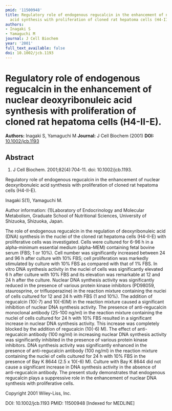 ```yaml
---
pmid: '11500948'
title: Regulatory role of endogenous regucalcin in the enhancement of nuclear deoxyribonuleic
  acid synthesis with proliferation of cloned rat hepatoma cells (H4-II-E).
authors:
- Inagaki S
- Yamaguchi M
journal: J Cell Biochem
year: '2001'
full_text_available: false
doi: 10.1002/jcb.1193
---
```


# Regulatory role of endogenous regucalcin in the enhancement of nuclear deoxyribonuleic acid synthesis with proliferation of cloned rat hepatoma cells (H4-II-E).
**Authors:** Inagaki S, Yamaguchi M
**Journal:** J Cell Biochem (2001)
**DOI:** [10.1002/jcb.1193](https://doi.org/10.1002/jcb.1193)

## Abstract

1. J Cell Biochem. 2001;82(4):704-11. doi: 10.1002/jcb.1193.

Regulatory role of endogenous regucalcin in the enhancement of nuclear 
deoxyribonuleic acid synthesis with proliferation of cloned rat hepatoma cells 
(H4-II-E).

Inagaki S(1), Yamaguchi M.

Author information:
(1)Laboratory of Endocrinology and Molecular Metabolism, Graduate School of 
Nutritional Sciences, University of Shizuoka, Shizuoka, Japan.

The role of endogenous regucalcin in the regulation of deoxyribonuleic acid 
(DNA) synthesis in the nuclei of the cloned rat hepatoma cells (H4-II-E) with 
proliferative cells was investigated. Cells were cultured for 6-96 h in a 
alpha-minimum essential medium (alpha-MEM) containing fetal bovine serum (FBS; 1 
or 10%). Cell number was significantly increased between 24 and 96 h after 
culture with 10% FBS; cell proliferation was markedly stimulated by culture with 
10% FBS as compared with that of 1% FBS. In vitro DNA synthesis activity in the 
nuclei of cells was significantly elevated 6 h after culture with 10% FBS and 
its elevation was remarkable at 12 and 24 h after the culture. Nuclear DNA 
synthesis activity was significantly reduced in the presence of various protein 
kinase inhibitors (PD98059, staurosprine, or trifluoperazine) in the reaction 
mixture containing the nuclei of cells cultured for 12 and 24 h with FBS (1 and 
10%). The addition of regucalcin (10(-7) and 10(-6)M) in the reaction mixture 
caused a significant inhibition of nuclear DNA synthesis activity. The presence 
of anti-regucalcin monoclonal antibody (25-100 ng/ml) in the reaction mixture 
containing the nuclei of cells cultured for 24 h with 10% FBS resulted in a 
significant increase in nuclear DNA synthesis activity. This increase was 
completely blocked by the addition of regucalcin (10(-6) M). The effect of 
anti-regucalcin antibody (100 ng/ml) in increasing nuclear DNA synthesis 
activity was significantly inhibited in the presence of various protein kinase 
inhibitors. DNA synthesis activity was significantly enhanced in the presence of 
anti-regucalcin antibody (100 ng/ml) in the reaction mixture containing the 
nuclei of cells cultured for 24 h with 10% FBS in the presence of Bay K 8644 
(2.5 x 10(-6) M). Culture with Bay K 8644 did not cause a significant increase 
in DNA synthesis activity in the absence of anti-regucalcin antibody. The 
present study demonstrates that endogenous regucalcin plays a suppressive role 
in the enhancement of nuclear DNA synthesis with proliferative cells.

Copyright 2001 Wiley-Liss, Inc.

DOI: 10.1002/jcb.1193
PMID: 11500948 [Indexed for MEDLINE]
